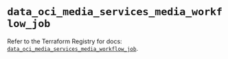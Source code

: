# `data_oci_media_services_media_workflow_job`

Refer to the Terraform Registry for docs: [`data_oci_media_services_media_workflow_job`](https://registry.terraform.io/providers/oracle/oci/7.19.0/docs/data-sources/media_services_media_workflow_job).
